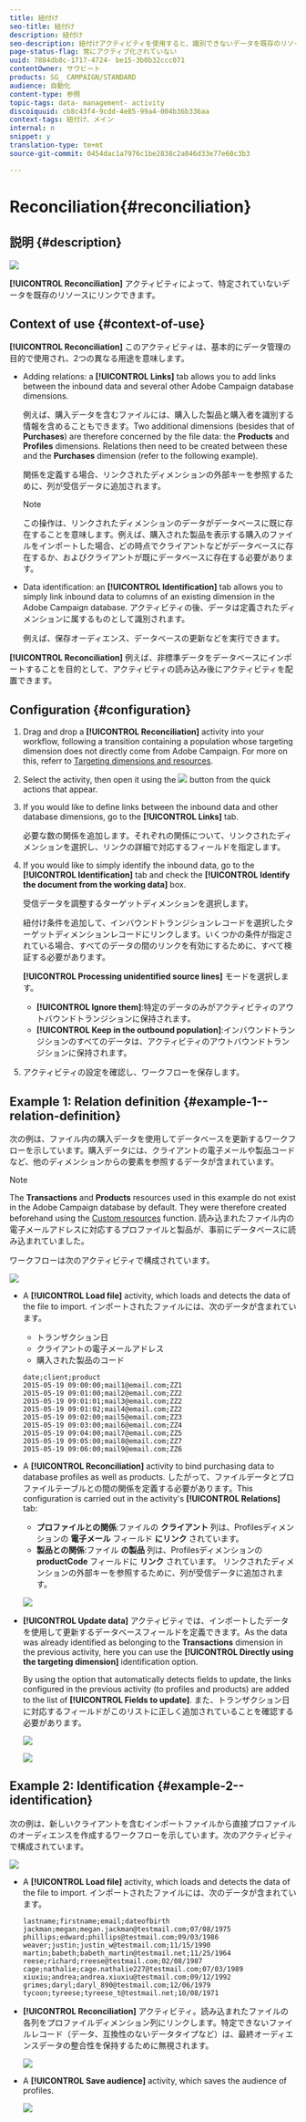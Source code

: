 ```yaml
---
title: 紐付け
seo-title: 紐付け
description: 紐付け
seo-description: 紐付けアクティビティを使用すると、識別できないデータを既存のリソースにリンクできます。
page-status-flag: 常にアクティブ化されていない
uuid: 7884db8c-1717-4724- be15-3b0b32ccc071
contentOwner: サウビート
products: SG_ CAMPAIGN/STANDARD
audience: 自動化
content-type: 参照
topic-tags: data- management- activity
discoiquuid: cb8c43f4-9cdd-4e85-99a4-004b36b336aa
context-tags: 紐付け、メイン
internal: n
snippet: y
translation-type: tm+mt
source-git-commit: 0454dac1a7976c1be2838c2a846d33e77e60c3b3

---
```



# Reconciliation{#reconciliation}

## 説明 {#description}

![](assets/reconciliation.png)

**[!UICONTROL Reconciliation]** アクティビティによって、特定されていないデータを既存のリソースにリンクできます。

## Context of use {#context-of-use}

**[!UICONTROL Reconciliation]** このアクティビティは、基本的にデータ管理の目的で使用され、2つの異なる用途を意味します。

* Adding relations: a **[!UICONTROL Links]** tab allows you to add links between the inbound data and several other Adobe Campaign database dimensions.

   例えば、購入データを含むファイルには、購入した製品と購入者を識別する情報を含めることもできます。Two additional dimensions (besides that of **Purchases**) are therefore concerned by the file data: the **Products** and **Profiles** dimensions. Relations then need to be created between these and the **Purchases** dimension (refer to the following example).

   関係を定義する場合、リンクされたディメンションの外部キーを参照するために、列が受信データに追加されます。

   >[!NOTE]
   >
   >この操作は、リンクされたディメンションのデータがデータベースに既に存在することを意味します。例えば、購入された製品を表示する購入のファイルをインポートした場合、どの時点でクライアントなどがデータベースに存在するか、およびクライアントが既にデータベースに存在する必要があります。

* Data identification: an **[!UICONTROL Identification]** tab allows you to simply link inbound data to columns of an existing dimension in the Adobe Campaign database. アクティビティの後、データは定義されたディメンションに属するものとして識別されます。

   例えば、保存オーディエンス、データベースの更新などを実行できます。

**[!UICONTROL Reconciliation]** 例えば、非標準データをデータベースにインポートすることを目的として、アクティビティの読み込み後にアクティビティを配置できます。

## Configuration {#configuration}

1. Drag and drop a **[!UICONTROL Reconciliation]** activity into your workflow, following a transition containing a population whose targeting dimension does not directly come from Adobe Campaign. For more on this, referr to [Targeting dimensions and resources](../../automating/using/query.md#targeting-dimensions-and-resources).
1. Select the activity, then open it using the ![](assets/edit_darkgrey-24px.png) button from the quick actions that appear.
1. If you would like to define links between the inbound data and other database dimensions, go to the **[!UICONTROL Links]** tab.

   必要な数の関係を追加します。それぞれの関係について、リンクされたディメンションを選択し、リンクの詳細で対応するフィールドを指定します。

1. If you would like to simply identify the inbound data, go to the **[!UICONTROL Identification]** tab and check the **[!UICONTROL Identify the document from the working data]** box.

   受信データを調整するターゲットディメンションを選択します。

   紐付け条件を追加して、インバウンドトランジションレコードを選択したターゲットディメンションレコードにリンクします。いくつかの条件が指定されている場合、すべてのデータの間のリンクを有効にするために、すべて検証する必要があります。

   **[!UICONTROL Processing unidentified source lines]** モードを選択します。

   * **[!UICONTROL Ignore them]**:特定のデータのみがアクティビティのアウトバウンドトランジションに保持されます。
   * **[!UICONTROL Keep in the outbound population]**:インバウンドトランジションのすべてのデータは、アクティビティのアウトバウンドトランジションに保持されます。

1. アクティビティの設定を確認し、ワークフローを保存します。

## Example 1: Relation definition {#example-1--relation-definition}

次の例は、ファイル内の購入データを使用してデータベースを更新するワークフローを示しています。購入データには、クライアントの電子メールや製品コードなど、他のディメンションからの要素を参照するデータが含まれています。

>[!NOTE]
>
>The **Transactions** and **Products** resources used in this example do not exist in the Adobe Campaign database by default. They were therefore created beforehand using the [Custom resources](../../developing/using/data-model-concepts.md) function. 読み込まれたファイル内の電子メールアドレスに対応するプロファイルと製品が、事前にデータベースに読み込まれていました。

ワークフローは次のアクティビティで構成されています。

![](assets/reconciliation_example1.png)

* A **[!UICONTROL Load file]** activity, which loads and detects the data of the file to import. インポートされたファイルには、次のデータが含まれています。

   * トランザクション日
   * クライアントの電子メールアドレス
   * 購入された製品のコード
   ```
   date;client;product
   2015-05-19 09:00:00;mail1@email.com;ZZ1
   2015-05-19 09:01:00;mail2@email.com;ZZ2
   2015-05-19 09:01:01;mail3@email.com;ZZ2
   2015-05-19 09:01:02;mail4@email.com;ZZ2
   2015-05-19 09:02:00;mail5@email.com;ZZ3
   2015-05-19 09:03:00;mail6@email.com;ZZ4
   2015-05-19 09:04:00;mail7@email.com;ZZ5
   2015-05-19 09:05:00;mail8@email.com;ZZ7
   2015-05-19 09:06:00;mail9@email.com;ZZ6
   ```

* A **[!UICONTROL Reconciliation]** activity to bind purchasing data to database profiles as well as products. したがって、ファイルデータとプロファイルテーブルとの間の関係を定義する必要があります。This configuration is carried out in the activity's **[!UICONTROL Relations]** tab:

   * **プロファイルとの関係**:ファイルの **クライアント** 列は、Profilesディメンションの **電子メール** フィールド **にリンク** されています。
   * **製品との関係**:ファイル **の製品** 列は、Profilesディメンションの **productCode** フィールドに **リンク** されています。
   リンクされたディメンションの外部キーを参照するために、列が受信データに追加されます。

   ![](assets/reconciliation_example3.png)

* **[!UICONTROL Update data]** アクティビティでは、インポートしたデータを使用して更新するデータベースフィールドを定義できます。As the data was already identified as belonging to the **Transactions** dimension in the previous activity, here you can use the **[!UICONTROL Directly using the targeting dimension]** identification option.

   By using the option that automatically detects fields to update, the links configured in the previous activity (to profiles and products) are added to the list of **[!UICONTROL Fields to update]**. また、トランザクション日に対応するフィールドがこのリストに正しく追加されていることを確認する必要があります。

   ![](assets/reconciliation_example5.png)

   ![](assets/reconciliation_example4.png)

## Example 2: Identification {#example-2--identification}

次の例は、新しいクライアントを含むインポートファイルから直接プロファイルのオーディエンスを作成するワークフローを示しています。次のアクティビティで構成されています。

![](assets/identification_example2.png)

* A **[!UICONTROL Load file]** activity, which loads and detects the data of the file to import. インポートされたファイルには、次のデータが含まれています。

   ```
   lastname;firstname;email;dateofbirth
   jackman;megan;megan.jackman@testmail.com;07/08/1975
   phillips;edward;phillips@testmail.com;09/03/1986
   weaver;justin;justin_w@testmail.com;11/15/1990
   martin;babeth;babeth_martin@testmail.net;11/25/1964
   reese;richard;rreese@testmail.com;02/08/1987
   cage;nathalie;cage.nathalie227@testmail.com;07/03/1989
   xiuxiu;andrea;andrea.xiuxiu@testmail.com;09/12/1992
   grimes;daryl;daryl_890@testmail.com;12/06/1979
   tycoon;tyreese;tyreese_t@testmail.net;10/08/1971
   ```

* **[!UICONTROL Reconciliation]** アクティビティ。読み込まれたファイルの各列をプロファイルディメンション列にリンクします。特定できないファイルレコード（データ、互換性のないデータタイプなど）は、最終オーディエンスデータの整合性を保持するために無視されます。

   ![](assets/identification_example1.png)

* A **[!UICONTROL Save audience]** activity, which saves the audience of profiles.

   ![](assets/identification_example3.png)

